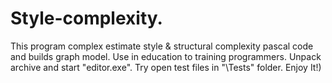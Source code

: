 # Style-complexity.
This program complex estimate style &amp; structural complexity pascal code and builds graph model.
Use in education to training programmers.
Unpack archive and start "editor.exe".
Try open test files in "\Tests" folder.
Enjoy It!)
